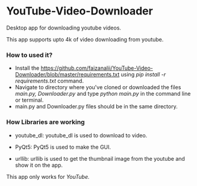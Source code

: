 # YouTube-Video-Downloader
Desktop app for downloading youtube videos.

This app supports upto 4k of video downloading from youtube. 

### How to used it?

- Install the https://github.com/faizanalii/YouTube-Video-Downloader/blob/master/requirements.txt using *pip install -r requirements.txt* command. 
- Navigate to directory where you've cloned or downloaded the files *main.py, Downloader.py* and type *python main.py* in the command line or terminal. 
- main.py and Downloader.py files should be in the same directory. 

### How Libraries are working

* youtube_dl:
  youtube_dl is used to download to video.
 
* PyQt5:
  PyQt5 is used to make the GUI.

* urllib:
 urllib is used to get the thumbnail image from the youtube and show it on the app.

This app only works for *YouTube.*
 
 

